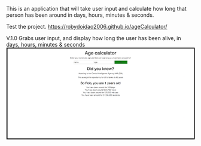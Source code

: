 
This is an application that will take user input and calculate how long that person has been around 
in days, hours, minutes & seconds.

Test the project.
https://robydoidao2006.github.io/ageCalculator/


V.1.0
Grabs user input, and display how long the user has been alive, in days, hours, minutes & seconds
![alt text](assets/images/v1.jpg)
